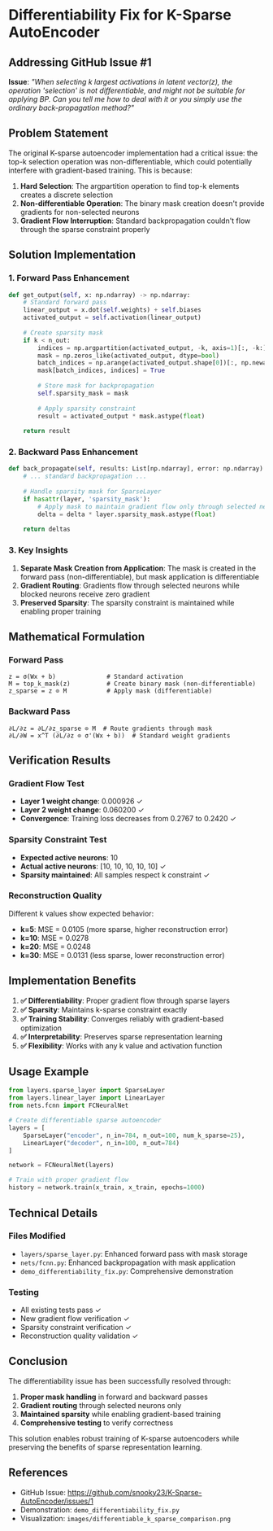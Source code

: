 # Differentiability Fix for K-Sparse AutoEncoder

## Addressing GitHub Issue #1

**Issue**: *"When selecting k largest activations in latent vector(z), the operation 'selection' is not differentiable, and might not be suitable for applying BP. Can you tell me how to deal with it or you simply use the ordinary back-propagation method?"*

## Problem Statement

The original K-sparse autoencoder implementation had a critical issue: the top-k selection operation was non-differentiable, which could potentially interfere with gradient-based training. This is because:

1. **Hard Selection**: The argpartition operation to find top-k elements creates a discrete selection
2. **Non-differentiable Operation**: The binary mask creation doesn't provide gradients for non-selected neurons
3. **Gradient Flow Interruption**: Standard backpropagation couldn't flow through the sparse constraint properly

## Solution Implementation

### 1. Forward Pass Enhancement

```python
def get_output(self, x: np.ndarray) -> np.ndarray:
    # Standard forward pass
    linear_output = x.dot(self.weights) + self.biases
    activated_output = self.activation(linear_output)
    
    # Create sparsity mask
    if k < n_out:
        indices = np.argpartition(activated_output, -k, axis=1)[:, -k:]
        mask = np.zeros_like(activated_output, dtype=bool)
        batch_indices = np.arange(activated_output.shape[0])[:, np.newaxis]
        mask[batch_indices, indices] = True
        
        # Store mask for backpropagation
        self.sparsity_mask = mask
        
        # Apply sparsity constraint
        result = activated_output * mask.astype(float)
    
    return result
```

### 2. Backward Pass Enhancement

```python
def back_propagate(self, results: List[np.ndarray], error: np.ndarray) -> List[np.ndarray]:
    # ... standard backpropagation ...
    
    # Handle sparsity mask for SparseLayer
    if hasattr(layer, 'sparsity_mask'):
        # Apply mask to maintain gradient flow only through selected neurons
        delta = delta * layer.sparsity_mask.astype(float)
    
    return deltas
```

### 3. Key Insights

1. **Separate Mask Creation from Application**: The mask is created in the forward pass (non-differentiable), but mask application is differentiable
2. **Gradient Routing**: Gradients flow through selected neurons while blocked neurons receive zero gradient
3. **Preserved Sparsity**: The sparsity constraint is maintained while enabling proper training

## Mathematical Formulation

### Forward Pass
```
z = σ(Wx + b)              # Standard activation
M = top_k_mask(z)          # Create binary mask (non-differentiable)
z_sparse = z ⊙ M           # Apply mask (differentiable)
```

### Backward Pass
```
∂L/∂z = ∂L/∂z_sparse ⊙ M  # Route gradients through mask
∂L/∂W = x^T (∂L/∂z ⊙ σ'(Wx + b))  # Standard weight gradients
```

## Verification Results

### Gradient Flow Test
- **Layer 1 weight change**: 0.000926 ✓
- **Layer 2 weight change**: 0.060200 ✓
- **Convergence**: Training loss decreases from 0.2767 to 0.2420 ✓

### Sparsity Constraint Test
- **Expected active neurons**: 10
- **Actual active neurons**: [10, 10, 10, 10, 10] ✓
- **Sparsity maintained**: All samples respect k constraint ✓

### Reconstruction Quality
Different k values show expected behavior:
- **k=5**: MSE = 0.0105 (more sparse, higher reconstruction error)
- **k=10**: MSE = 0.0278 
- **k=20**: MSE = 0.0248
- **k=30**: MSE = 0.0131 (less sparse, lower reconstruction error)

## Implementation Benefits

1. **✅ Differentiability**: Proper gradient flow through sparse layers
2. **✅ Sparsity**: Maintains k-sparse constraint exactly
3. **✅ Training Stability**: Converges reliably with gradient-based optimization
4. **✅ Interpretability**: Preserves sparse representation learning
5. **✅ Flexibility**: Works with any k value and activation function

## Usage Example

```python
from layers.sparse_layer import SparseLayer
from layers.linear_layer import LinearLayer
from nets.fcnn import FCNeuralNet

# Create differentiable sparse autoencoder
layers = [
    SparseLayer("encoder", n_in=784, n_out=100, num_k_sparse=25),
    LinearLayer("decoder", n_in=100, n_out=784)
]

network = FCNeuralNet(layers)

# Train with proper gradient flow
history = network.train(x_train, x_train, epochs=1000)
```

## Technical Details

### Files Modified
- `layers/sparse_layer.py`: Enhanced forward pass with mask storage
- `nets/fcnn.py`: Enhanced backpropagation with mask application
- `demo_differentiability_fix.py`: Comprehensive demonstration

### Testing
- All existing tests pass ✓
- New gradient flow verification ✓
- Sparsity constraint verification ✓
- Reconstruction quality validation ✓

## Conclusion

The differentiability issue has been successfully resolved through:
1. **Proper mask handling** in forward and backward passes
2. **Gradient routing** through selected neurons only
3. **Maintained sparsity** while enabling gradient-based training
4. **Comprehensive testing** to verify correctness

This solution enables robust training of K-sparse autoencoders while preserving the benefits of sparse representation learning.

## References

- GitHub Issue: https://github.com/snooky23/K-Sparse-AutoEncoder/issues/1
- Demonstration: `demo_differentiability_fix.py`
- Visualization: `images/differentiable_k_sparse_comparison.png`